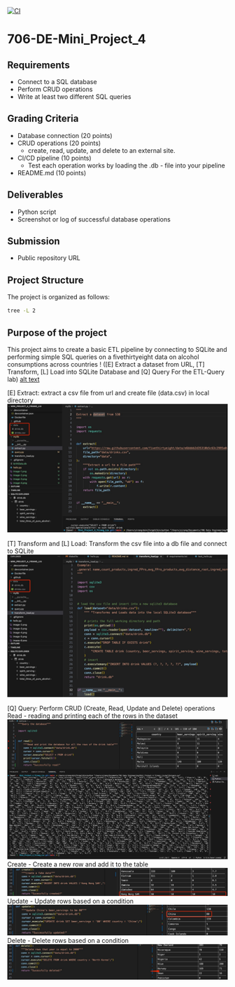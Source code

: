[![CI](https://github.com/nogibjj/Mini_Project_4_Yirang_Liu/actions/workflows/main.yml/badge.svg)](https://github.com/nogibjj/Mini_Project_4_Yirang_Liu/actions/workflows/main.yml)


# 706-DE-Mini_Project_4

## Requirements
- Connect to a SQL database
- Perform CRUD operations
- Write at least two different SQL queries

## Grading Criteria

- Database connection (20 points)
- CRUD operations (20 points)
    - create, read, update, and delete to an external site.
- CI/CD pipeline (10 points)
    - Test each operation works by loading the .db - file into your pipeline 
- README.md (10 points)

## Deliverables

- Python script
- Screenshot or log of successful database operations

## Submission 
- Public repository URL



## Project Structure

The project is organized as follows:

  ```bash
  tree -L 2
  ```

## Purpose of the project
This project aims to create a basic ETL pipeline by connecting to SQLite and performing simple SQL queries on a fivethirtyeight data on alcohol consumptions across countries !
([E] Extract a dataset from URL, [T] Transform, [L] Load into SQLite Database and [Q] Query For the ETL-Query lab)
[alt text](image.png)

[E] Extract: extract a csv file from url and create file (data.csv) in local directory
![alt text](image-8.png)

[T] Transform and [L] Load: Transform the csv file into a db file and connect to SQLite
![alt text](image-1.png)

[Q] Query: Perform CRUD (Create, Read, Update and Delete) operations
Read - reading and printing each of the rows in the dataset
![alt text](image-7.png)
Create - Create a new row and add it to the table
![alt text](image-4.png)
Update - Update rows based on a condition
![alt text](image-5.png)
Delete - Delete rows based on a condition
![alt text](image-6.png)
